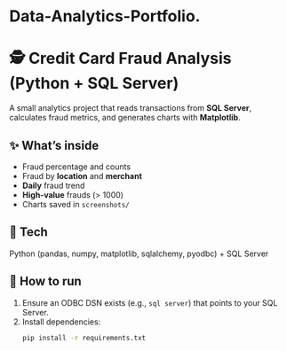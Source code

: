 # Data-Analytics-Portfolio.

# 🕵️ Credit Card Fraud Analysis (Python + SQL Server)

A small analytics project that reads transactions from **SQL Server**, calculates fraud metrics, and generates charts with **Matplotlib**.

## ✨ What’s inside
- Fraud percentage and counts
- Fraud by **location** and **merchant**
- **Daily** fraud trend
- **High-value** frauds (> 1000)
- Charts saved in `screenshots/`

## 🧰 Tech
Python (pandas, numpy, matplotlib, sqlalchemy, pyodbc) + SQL Server

## 🚀 How to run
1. Ensure an ODBC DSN exists (e.g., `sql server`) that points to your SQL Server.
2. Install dependencies:
   ```bash
   pip install -r requirements.txt

